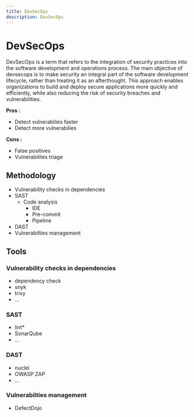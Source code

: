 ```yaml
---
title: DevSecOps
description: DevSecOps
---
```


# DevSecOps

DevSecOps is a term that refers to the integration of security practices into the software development and operations process. The main objective of devsecops is to make security an integral part of the software development lifecycle, rather than treating it as an afterthought. This approach enables organizations to build and deploy secure applications more quickly and efficiently, while also reducing the risk of security breaches and vulnerabilities.

**Pros :**

- Detect vulnerabilies faster
- Detect more vulnerabilies

**Cons :**

- False positives
- Vulnerabilites triage

## Methodology

- Vulnerability checks in dependencies
- SAST
    - Code analysis
        - IDE
        - Pre-commit
        - Pipeline
- DAST
- Vulnerabilties management

## Tools

### Vulnerability checks in dependencies

- dependency check
- snyk
- trivy
- ...

### SAST

- lint*
- SonarQube
- ...

### DAST

- nuclei
- OWASP ZAP
- ...

### Vulnerabilties management

- DefectDojo